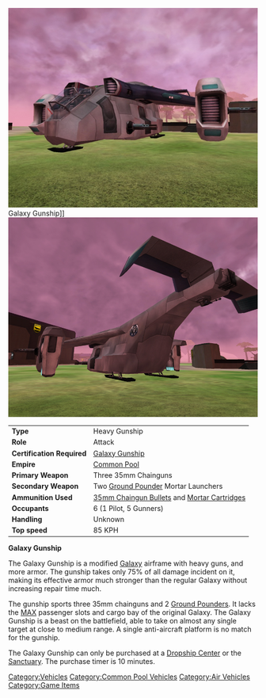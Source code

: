 ![](../images/GalGunshipFront.jpg "fig:GalGunshipFront.jpg") Galaxy Gunship\]\]
![](../images/GalGunShipRear.jpg "fig:GalGunShipRear.jpg")

|                            |                                                                                                |
| -------------------------- | ---------------------------------------------------------------------------------------------- |
| **Type**                   | Heavy Gunship                                                                                  |
| **Role**                   | Attack                                                                                         |
| **Certification Required** | [Galaxy Gunship](<Galaxy_Gunship_(Certification)>)                                             |
| **Empire**                 | [Common Pool](../terminology/Common_Pool.md)                                                                  |
| **Primary Weapon**         | Three 35mm Chainguns                                                                           |
| **Secondary Weapon**       | Two [Ground Pounder](../terminology/Ground_Pounder.md) Mortar Launchers                                       |
| **Ammunition Used**        | [35mm Chaingun Bullets](../ammunition/35mm_Chaingun_Bullets.md) and [Mortar Cartridges](../ammunition/Mortar_Cartridge.md) |
| **Occupants**              | 6 (1 Pilot, 5 Gunners)                                                                         |
| **Handling**               | Unknown                                                                                        |
| **Top speed**              | 85 KPH                                                                                         |

**Galaxy Gunship**

The Galaxy Gunship is a modified [Galaxy](Galaxy.md) airframe
with heavy guns, and more armor. The gunship takes only 75% of all
damage incident on it, making its effective armor much stronger than the
regular Galaxy without increasing repair time much.

The gunship sports three 35mm chainguns and 2 [Ground
Pounders](../terminology/Ground_Pounder.md). It lacks the [MAX](../items/Mechanized_Assault_Exo-Suit.md)
passenger slots and cargo bay of the original Galaxy. The Galaxy Gunship
is a beast on the battlefield, able to take on almost any single target
at close to medium range. A single anti-aircraft platform is no match
for the gunship.

The Galaxy Gunship can only be purchased at a [Dropship
Center](../locations/Dropship_Center.md) or the
[Sanctuary](../locations/Sanctuary.md). The purchase timer is 10 minutes.

[Category:Vehicles](Category:Vehicles.md) [Category:Common Pool
Vehicles](Category:Common_Pool_Vehicles.md) [Category:Air
Vehicles](Category:Air_Vehicles.md) [Category:Game
Items](Category:Game_Items.md)
